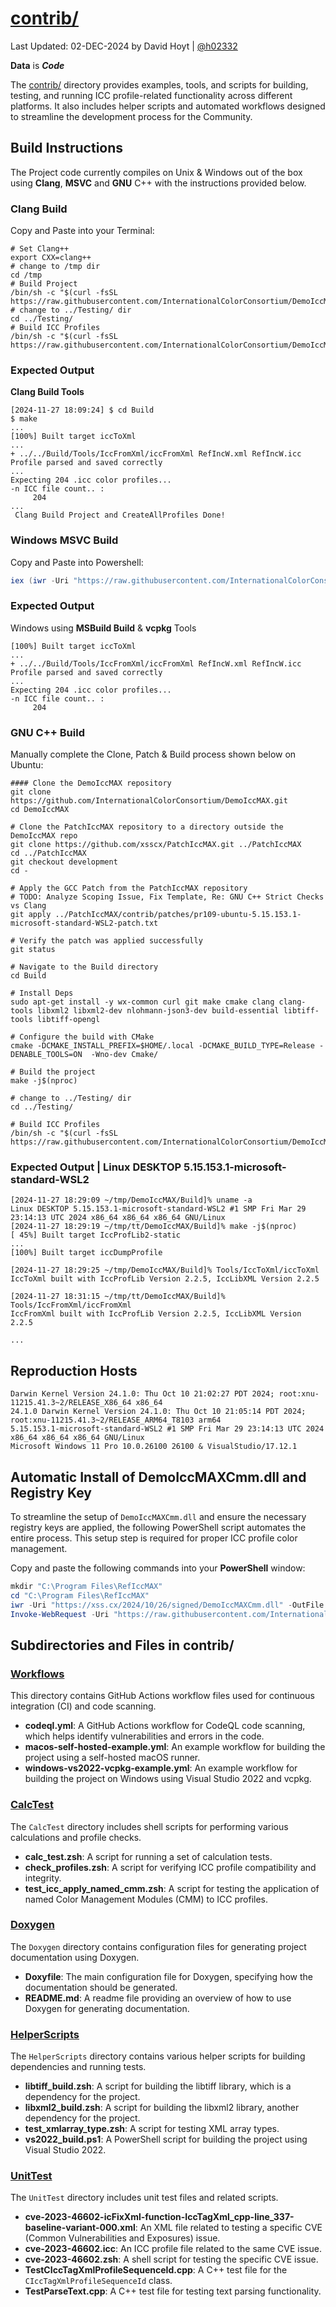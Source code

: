 # [contrib/](https://github.com/InternationalColorConsortium/DemoIccMAX/tree/master/contrib)

Last Updated: 02-DEC-2024 by David Hoyt | [@h02332](https://x.com/h02332)

**Data** is ***Code***

The [contrib/](https://github.com/InternationalColorConsortium/DemoIccMAX/tree/master/contrib) directory provides examples, tools, and scripts for building, testing, and running ICC profile-related functionality across different platforms. It also includes helper scripts and automated workflows designed to streamline the development process for the Community.

## Build Instructions

The Project code currently compiles on Unix & Windows out of the box using **Clang**, **MSVC** and **GNU** C++ with the instructions provided below.

### **Clang** Build 

Copy and Paste into your Terminal:

```
# Set Clang++
export CXX=clang++
# change to /tmp dir
cd /tmp
# Build Project
/bin/sh -c "$(curl -fsSL https://raw.githubusercontent.com/InternationalColorConsortium/DemoIccMAX/refs/heads/master/contrib/Build/cmake/xnu_build_master_branch.zsh)"
# change to ../Testing/ dir
cd ../Testing/
# Build ICC Profiles
/bin/sh -c "$(curl -fsSL https://raw.githubusercontent.com/InternationalColorConsortium/DemoIccMAX/refs/heads/master/contrib/UnitTest/CreateAllProfiles.sh)"
```

### Expected Output

**Clang Build Tools**

```
[2024-11-27 18:09:24] $ cd Build
$ make
...
[100%] Built target iccToXml
...
+ ../../Build/Tools/IccFromXml/iccFromXml RefIncW.xml RefIncW.icc
Profile parsed and saved correctly
...
Expecting 204 .icc color profiles...
-n ICC file count.. :
     204
...
 Clang Build Project and CreateAllProfiles Done!
```

### Windows **MSVC** Build

Copy and Paste into Powershell:

   ```powershell
   iex (iwr -Uri "https://raw.githubusercontent.com/InternationalColorConsortium/DemoIccMAX/refs/heads/master/contrib/Build/VS2022C/build.ps1").Content
   ```
### Expected Output   

Windows using **MSBuild Build** & **vcpkg** Tools

```
[100%] Built target iccToXml
...
+ ../../Build/Tools/IccFromXml/iccFromXml RefIncW.xml RefIncW.icc
Profile parsed and saved correctly
...
Expecting 204 .icc color profiles...
-n ICC file count.. :
     204
```

### **GNU C++** Build

Manually complete the Clone, Patch & Build process shown below on Ubuntu:

```
#### Clone the DemoIccMAX repository
git clone https://github.com/InternationalColorConsortium/DemoIccMAX.git
cd DemoIccMAX

# Clone the PatchIccMAX repository to a directory outside the DemoIccMAX repo
git clone https://github.com/xsscx/PatchIccMAX.git ../PatchIccMAX
cd ../PatchIccMAX
git checkout development
cd -

# Apply the GCC Patch from the PatchIccMAX repository
# TODO: Analyze Scoping Issue, Fix Template, Re: GNU C++ Strict Checks vs Clang
git apply ../PatchIccMAX/contrib/patches/pr109-ubuntu-5.15.153.1-microsoft-standard-WSL2-patch.txt

# Verify the patch was applied successfully
git status

# Navigate to the Build directory
cd Build

# Install Deps
sudo apt-get install -y wx-common curl git make cmake clang clang-tools libxml2 libxml2-dev nlohmann-json3-dev build-essential libtiff-tools libtiff-opengl

# Configure the build with CMake
cmake -DCMAKE_INSTALL_PREFIX=$HOME/.local -DCMAKE_BUILD_TYPE=Release -DENABLE_TOOLS=ON  -Wno-dev Cmake/

# Build the project
make -j$(nproc)

# change to ../Testing/ dir
cd ../Testing/

# Build ICC Profiles
/bin/sh -c "$(curl -fsSL https://raw.githubusercontent.com/InternationalColorConsortium/DemoIccMAX/refs/heads/master/contrib/UnitTest/CreateAllProfiles.sh)"
```

### Expected Output | Linux DESKTOP 5.15.153.1-microsoft-standard-WSL2

```
[2024-11-27 18:29:09 ~/tmp/DemoIccMAX/Build]% uname -a
Linux DESKTOP 5.15.153.1-microsoft-standard-WSL2 #1 SMP Fri Mar 29 23:14:13 UTC 2024 x86_64 x86_64 x86_64 GNU/Linux
[2024-11-27 18:29:19 ~/tmp/tt/DemoIccMAX/Build]% make -j$(nproc)
[ 45%] Built target IccProfLib2-static
...
[100%] Built target iccDumpProfile

[2024-11-27 18:29:25 ~/tmp/DemoIccMAX/Build]% Tools/IccToXml/iccToXml
IccToXml built with IccProfLib Version 2.2.5, IccLibXML Version 2.2.5

[2024-11-27 18:31:15 ~/tmp/tt/DemoIccMAX/Build]% Tools/IccFromXml/iccFromXml
IccFromXml built with IccProfLib Version 2.2.5, IccLibXML Version 2.2.5

...
```

## Reproduction Hosts

```
Darwin Kernel Version 24.1.0: Thu Oct 10 21:02:27 PDT 2024; root:xnu-11215.41.3~2/RELEASE_X86_64 x86_64
24.1.0 Darwin Kernel Version 24.1.0: Thu Oct 10 21:05:14 PDT 2024; root:xnu-11215.41.3~2/RELEASE_ARM64_T8103 arm64
5.15.153.1-microsoft-standard-WSL2 #1 SMP Fri Mar 29 23:14:13 UTC 2024 x86_64 x86_64 x86_64 GNU/Linux
Microsoft Windows 11 Pro 10.0.26100 26100 & VisualStudio/17.12.1
```

## Automatic Install of DemoIccMAXCmm.dll and Registry Key

To streamline the setup of `DemoIccMAXCmm.dll` and ensure the necessary registry keys are applied, the following PowerShell script automates the entire process. This setup step is required for proper ICC profile color management.

Copy and paste the following commands into your **PowerShell** window:

```powershell
mkdir "C:\Program Files\RefIccMAX"
cd "C:\Program Files\RefIccMAX"
iwr -Uri "https://xss.cx/2024/10/26/signed/DemoIccMAXCmm.dll" -OutFile ".\DemoIccMAXCmm.dll"
Invoke-WebRequest -Uri "https://raw.githubusercontent.com/InternationalColorConsortium/DemoIccMAX/refs/heads/master/contrib/HelperScripts/Install-RefIccMAX.reg" -OutFile "$env:TEMP\Install-RefIccMAX.reg"; Start-Process reg.exe -ArgumentList "import $env:TEMP\Install-RefIccMAX.reg" -Wait; Remove-Item "$env:TEMP\Install-RefIccMAX.reg" -Force
```

## Subdirectories and Files in contrib/

### [Workflows](contrib/.github/workflows)
This directory contains GitHub Actions workflow files used for continuous integration (CI) and code scanning.

- **codeql.yml**: A GitHub Actions workflow for CodeQL code scanning, which helps identify vulnerabilities and errors in the code.
- **macos-self-hosted-example.yml**: An example workflow for building the project using a self-hosted macOS runner.
- **windows-vs2022-vcpkg-example.yml**: An example workflow for building the project on Windows using Visual Studio 2022 and vcpkg.

### [CalcTest](contrib/CalcTest)
The `CalcTest` directory includes shell scripts for performing various calculations and profile checks.

- **calc_test.zsh**: A script for running a set of calculation tests.
- **check_profiles.zsh**: A script for verifying ICC profile compatibility and integrity.
- **test_icc_apply_named_cmm.zsh**: A script for testing the application of named Color Management Modules (CMM) to ICC profiles.

### [Doxygen](contrib/Doxygen)
The `Doxygen` directory contains configuration files for generating project documentation using Doxygen.

- **Doxyfile**: The main configuration file for Doxygen, specifying how the documentation should be generated.
- **README.md**: A readme file providing an overview of how to use Doxygen for generating documentation.

### [HelperScripts](contrib/HelperScripts)
The `HelperScripts` directory contains various helper scripts for building dependencies and running tests.

- **libtiff_build.zsh**: A script for building the libtiff library, which is a dependency for the project.
- **libxml2_build.zsh**: A script for building the libxml2 library, another dependency for the project.
- **test_xmlarray_type.zsh**: A script for testing XML array types.
- **vs2022_build.ps1**: A PowerShell script for building the project using Visual Studio 2022.

### [UnitTest](contrib/UnitTest)
The `UnitTest` directory includes unit test files and related scripts.

- **cve-2023-46602-icFixXml-function-IccTagXml_cpp-line_337-baseline-variant-000.xml**: An XML file related to testing a specific CVE (Common Vulnerabilities and Exposures) issue.
- **cve-2023-46602.icc**: An ICC profile file related to the same CVE issue.
- **cve-2023-46602.zsh**: A shell script for testing the specific CVE issue.
- **TestCIccTagXmlProfileSequenceId.cpp**: A C++ test file for the `CIccTagXmlProfileSequenceId` class.
- **TestParseText.cpp**: A C++ test file for testing text parsing functionality.
